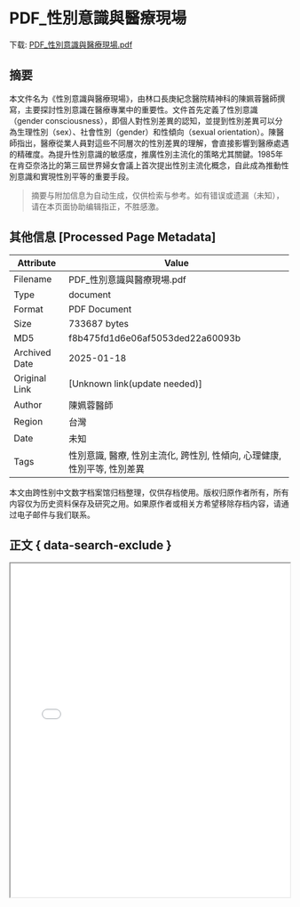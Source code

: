 # PDF_性別意識與醫療現場

<!-- tcd_download_link -->
下载: <a href="../PDF_性別意識與醫療現場.pdf" download>PDF_性別意識與醫療現場.pdf</a>
<!-- tcd_download_link_end -->

## 摘要

<!-- tcd_abstract -->
本文件名为《性別意識與醫療現場》，由林口長庚紀念醫院精神科的陳姵蓉醫師撰寫，主要探討性別意識在醫療專業中的重要性。文件首先定義了性別意識（gender consciousness），即個人對性別差異的認知，並提到性別差異可以分為生理性別（sex）、社會性別（gender）和性傾向（sexual orientation）。陳醫師指出，醫療從業人員對這些不同層次的性別差異的理解，會直接影響到醫療處遇的精確度。為提升性別意識的敏感度，推廣性別主流化的策略尤其關鍵。1985年在肯亞奈洛比的第三屆世界婦女會議上首次提出性別主流化概念，自此成為推動性別意識和實現性別平等的重要手段。

<!-- tcd_abstract_end -->

> 摘要与附加信息为自动生成，仅供检索与参考。如有错误或遗漏（未知），请在本页面协助编辑指正，不胜感激。

## 其他信息 [Processed Page Metadata]

| Attribute       | Value                                  |
|-----------------|----------------------------------------|
| Filename        | PDF_性別意識與醫療現場.pdf                             |
| Type            | document                                 |
| Format          | PDF Document                               |
| Size            | 733687 bytes                           |
| MD5             | f8b475fd1d6e06af5053ded22a60093b                                  |
| Archived Date   | 2025-01-18                             |
| Original Link   | [Unknown link(update needed)]                         |
| Author          | 陳姵蓉醫師                               |
| Region          | 台灣                               |
| Date            | 未知                                 |
| Tags            | 性別意識, 醫療, 性別主流化, 跨性別, 性傾向, 心理健康, 性別平等, 性別差異                                 |

本文由跨性别中文数字档案馆归档整理，仅供存档使用。版权归原作者所有，所有内容仅为历史资料保存及研究之用。如果原作者或相关方希望移除存档内容，请通过电子邮件与我们联系。

## 正文 { data-search-exclude }

<!-- tcd_main_text -->
<iframe src="../PDF_性別意識與醫療現場.pdf" width="100%" height="600px">
    <p>无法显示PDF，请下载查看。</p>
</iframe>
<!-- tcd_main_text_end -->

